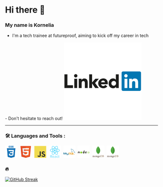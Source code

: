 # Hi there 👋
### My name is Kornelia 
- I'm a tech trainee at futureproof, aiming to kick off my career in tech 
<div class="contact">
  - Don't hesitate to reach out!
  <a href="https://www.linkedin.com/in/kornelia-oles/">
    <img src="https://github.com/devicons/devicon/blob/master/icons/linkedin/linkedin-original-wordmark.svg" title="Linkedin" alt="LinkedIn"/>
  </a>
</div>

---

### :hammer_and_wrench: Languages and Tools :
<div>
  <img src="https://github.com/devicons/devicon/blob/master/icons/css3/css3-plain-wordmark.svg"  title="CSS3" alt="CSS" width="40" height="40"/>&nbsp;
  <img src="https://github.com/devicons/devicon/blob/master/icons/html5/html5-original.svg" title="HTML5" alt="HTML" width="40" height="40"/>&nbsp;
  <img src="https://github.com/devicons/devicon/blob/master/icons/javascript/javascript-original.svg" title="JavaScript" alt="JavaScript" width="40" height="40"/>&nbsp;
  <img src="https://github.com/devicons/devicon/blob/master/icons/react/react-original-wordmark.svg" title="React" alt="React" width="40" height="40"/>&nbsp;
  <img src="https://github.com/devicons/devicon/blob/master/icons/mysql/mysql-original-wordmark.svg" title="MySQL"  alt="MySQL" width="40" height="40"/>&nbsp;
  <img src="https://github.com/devicons/devicon/blob/master/icons/nodejs/nodejs-original-wordmark.svg" title="NodeJS" alt="NodeJS" width="40" height="40"/>&nbsp;
  <img src="https://github.com/devicons/devicon/blob/master/icons/mongodb/mongodb-original-wordmark.svg" title="MongoDB" alt="MongoDB" width="40" height="40"/>&nbsp;
  <img src="https://github.com/devicons/devicon/blob/master/icons/mongodb/mongodb-original-wordmark.svg" title="Docker" alt="Docker" width="40" height="40"/>&nbsp;

### :fire:
  
  [![GitHub Streak](http://github-readme-streak-stats.herokuapp.com?user=kroles1&theme=react&hide_border=true&date_format=M%20j%5B%2C%20Y%5D)](https://git.io/streak-stats)
